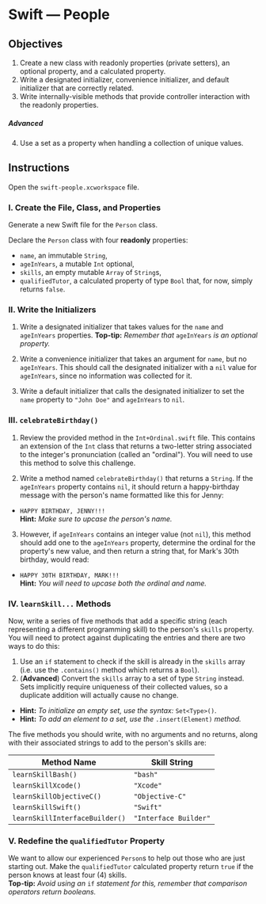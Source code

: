 # Swift — People

## Objectives

1. Create a new class with readonly properties (private setters), an optional property, and a calculated property.
2. Write a designated initializer, convenience initializer, and default initializer that are correctly related.
3. Write internally-visible methods that provide controller interaction with the readonly properties.

##### Advanced

4. Use a set as a property when handling a collection of unique values.

## Instructions

Open the `swift-people.xcworkspace` file. 

### I. Create the File, Class, and Properties

Generate a new Swift file for the `Person` class.

Declare the `Person` class with four **readonly** properties:

  * `name`, an immutable `String`,
  * `ageInYears`, a mutable `Int` optional,
  * `skills`, an empty mutable `Array` of `String`s,
  * `qualifiedTutor`, a calculated property of type `Bool` that, for now, simply returns `false`.

### II. Write the Initializers

1. Write a designated initializer that takes values for the `name` and `ageInYears` properties. **Top-tip:** *Remember that* `ageInYears` *is an optional property.*

2. Write a convenience initializer that takes an argument for `name`, but no `ageInYears`. This should call the designated initializer with a `nil` value for `ageInYears`, since no information was collected for it.

3. Write a default initializer that calls the designated initializer to set the `name` property to `"John Doe"` and `ageInYears` to `nil`.

### III. `celebrateBirthday()`

1. Review the provided method in the `Int+Ordinal.swift` file. This contains an extension of the `Int` class that returns a two-letter string associated to the integer's pronunciation (called an "ordinal"). You will need to use this method to solve this challenge.

2. Write a method named `celebrateBirthday()` that returns a `String`. If the `ageInYears` property contains `nil`, it should return a happy-birthday message with the person's name formatted like this for Jenny:
  * `HAPPY BIRTHDAY, JENNY!!!`  
  **Hint:** *Make sure to upcase the person's name.*
  
3. However, if `ageInYears` contains an integer value (not `nil`), this method should add one to the `ageInYears` property, determine the ordinal for the property's new value, and then return a string that, for Mark's 30th birthday, would read:
  * `HAPPY 30TH BIRTHDAY, MARK!!!`  
  **Hint:** *You will need to upcase both the ordinal and name.*

### IV. `learnSkill...` Methods

Now, write a series of five methods that add a specific string (each representing a different programming skill) to the person's `skills` property. You will need to protect against duplicating the entries and there are two ways to do this:

1. Use an `if` statement to check if the skill is already in the `skills` array (i.e. use the `.contains()` method which returns a `Bool`).
2. (**Advanced**) Convert the `skills` array to a set of type `String` instead. Sets implicitly require uniqueness of their collected values, so a duplicate addition will actually cause no change.
  * **Hint:** *To initialize an empty set, use the syntax:* `Set<Type>()`.  
  * **Hint:** *To add an element to a set, use the* `.insert(Element)` *method.*

The five methods you should write, with no arguments and no returns, along with their associated strings to add to the person's skills are:

Method Name              | Skill String
-------------------------|-------------
`learnSkillBash()`       | `"bash"`
`learnSkillXcode()`      | `"Xcode"`
`learnSkillObjectiveC()` | `"Objective-C"`
`learnSkillSwift()`      | `"Swift"`
`learnSkillInterfaceBuilder()` | `"Interface Builder"`

### V. Redefine the `qualifiedTutor` Property

We want to allow our experienced `Person`s to help out those who are just starting out. Make the `qualifiedTutor` calculated property return `true` if the person knows at least four (4) skills.  
**Top-tip:** *Avoid using an* `if` *statement for this, remember that comparison operators return booleans.*
